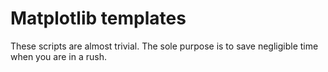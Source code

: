 # Matplotlib templates

These scripts are almost trivial. The sole purpose is to save negligible time when you are in a rush.